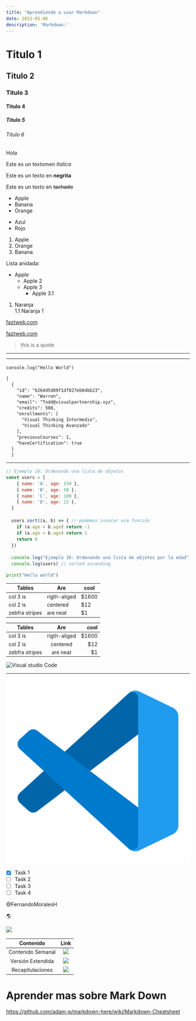 ```yaml
---
title: "Aprendiendo a usar Markdown"
date: 2022-05-06
description: 'Markdown:'
---
```




# Titulo 1

## Titulo 2

### Titulo 3

#### Titulo 4

##### Titulo 5

###### Titulo 6

<!--Esto es un comentario -->

Hola

Este es un textomen *Italica*

Este es un texto en **negrita**

Este es un texto en ~~tachado~~

<!-- Listas-->

* Apple
* Banana
* Orange

- Azul 
- Rojo

1. Apple
2. Orange
3. Banana

Lista anidada:

- Apple
  - Apple 2
  - Apple 3
    - Apple 3.1   

1. Naranja  
  1.1 Naranja 1 

[faztweb.com](https://www.faztweb.com)

[faztweb.com](https://www.faztweb.com " Texto que deseamos se vea")

> this is a quote

--- 

___

`console.log("Hello World")`

```
[
  {
    "id": "6264d5d89f1df827eb84bb23",
    "name": "Warren",
    "email": "Todd@visualpartnership.xyz",
    "credits": 508,
    "enrollments": [
      "Visual Thinking Intermedio",
      "Visual Thinking Avanzado"
    ],
    "previousCourses": 1,
    "haveCertification": true
  }
  ]
```

___

```javascript
// Ejemplo 16: Ordenando una lista de objetos
const users = [
    { name: 'A', age: 150 },
    { name: 'B', age: 50 },
    { name: 'C', age: 100 },
    { name: 'D', age: 22 },
  ]
  
  users.sort((a, b) => { // podemos invocar una función
    if (a.age < b.age) return -1
    if (a.age > b.age) return 1
    return 0
  })
  
  console.log("Ejemplo 16: Ordenando una lista de objetos por la edad")
  console.log(users) // sorted ascending
```

```python
print("Hello world")
```

|Tables         |Are         |cool |
|---------------|------------|-----|
|col 3 is       |rigth-aliged|$1600|
|col 2 is       |centered    |  $12|
|zebfra stripes |are neat    |   $1|


<!-- los : son para definir por donde estara justificada la Info -->

|Tables         |Are         |cool |
|---------------|:----------:|----:|
|col 3 is       |rigth-aliged|$1600|
|col 2 is       |centered    |  $12|
|zebfra stripes |are neat    |   $1|

![Visual studio Code](https://boluda.com/files/curso-visual-studio-code.gif "vs-code logo")

---

![Visual studio Code](vscode.png "vscodelogo")

<!-- Comentario: -->

* [x] Task 1
* [ ] Task 2
* [ ] Task 3
* [ ] Task 4

<!-- Mencionar usuarios, colocar emojis -->

@FernandoMoralesH

:earth_americas:

 <a href="https://user-images.githubusercontent.com/17634377/161416220-9c68ef3c-8e40-41f9-8963-556d73cb06f4.png" target="_blank"><img src="https://img.shields.io/badge/🔗link-PASEDEABORDAR-green?style=for-the-badge"></a>
 
 | Contenido | Link |
|:---:|:---:|
|Contenido Semanal | <a href="https://github.com/LaunchX-InnovaccionVirtual/MissionNodeJS/tree/main/semanas" target="_blank"><img src="https://img.shields.io/badge/🔗link-CONTENIDOSEMANAL-blue?style=for-the-badge"></a> |
|Versión Extendida |  <a href="https://github.com/LaunchX-InnovaccionVirtual/MissionNodeJS/tree/main/version_extendida" target="_blank"><img src="https://img.shields.io/badge/🔗link-VERSIONEXTENDIDA-red?style=for-the-badge"></a> |
|Recapitulaciones| <a href="https://github.com/LaunchX-InnovaccionVirtual/MissionNodeJS/blob/main/recapitulaciones.md" target="_blank"><img src="https://img.shields.io/badge/🔗link-RECAPITULACIONES-green?style=for-the-badge"></a> |

# Aprender mas sobre Mark Down
https://github.com/adam-p/markdown-here/wiki/Markdown-Cheatsheet




